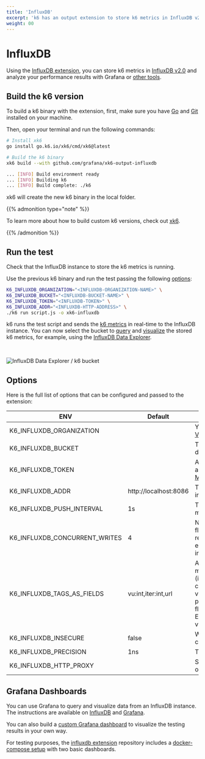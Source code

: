 ```yaml
---
title: 'InfluxDB'
excerpt: 'k6 has an output extension to store k6 metrics in InfluxDB v2. This document shows you how to configure this integration.'
weight: 00
---
```


# InfluxDB

Using the [InfluxDB extension](https://github.com/grafana/xk6-output-influxdb), you can store k6 metrics in [InfluxDB v2.0](https://docs.influxdata.com/influxdb/v2.0/) and analyze your performance results with Grafana or [other tools](https://docs.influxdata.com/influxdb/cloud-serverless/query-data/tools/).

## Build the k6 version

To build a k6 binary with the extension, first, make sure you have [Go](https://golang.org/doc/install) and [Git](https://git-scm.com/) installed on your machine.

Then, open your terminal and run the following commands:

```bash
# Install xk6
go install go.k6.io/xk6/cmd/xk6@latest

# Build the k6 binary
xk6 build --with github.com/grafana/xk6-output-influxdb

... [INFO] Build environment ready
... [INFO] Building k6
... [INFO] Build complete: ./k6
```

xk6 will create the new k6 binary in the local folder.

{{% admonition type="note" %}}

To learn more about how to build custom k6 versions, check out [xk6](https://github.com/grafana/xk6).

{{% /admonition %}}

## Run the test

Check that the InfluxDB instance to store the k6 metrics is running.

Use the previous k6 binary and run the test passing the following [options](#options):

```bash
K6_INFLUXDB_ORGANIZATION="<INFLUXDB-ORGANIZATION-NAME>" \
K6_INFLUXDB_BUCKET="<INFLUXDB-BUCKET-NAME>" \
K6_INFLUXDB_TOKEN="<INFLUXDB-TOKEN>" \
K6_INFLUXDB_ADDR="<INFLUXDB-HTTP-ADDRESS>" \
./k6 run script.js -o xk6-influxdb
```

k6 runs the test script and sends the [k6 metrics](https://grafana.com/docs/k6/<K6_VERSION>/using-k6/metrics) in real-time to the InfluxDB instance. You can now select the bucket to [query](https://docs.influxdata.com/influxdb/v2.7/query-data/) and [visualize](https://docs.influxdata.com/influxdb/v2.7/visualize-data/) the stored k6 metrics, for example, using the [InfluxDB Data Explorer](https://docs.influxdata.com/influxdb/v2.7/query-data/execute-queries/data-explorer/).

<br/>

![InfluxDB Data Explorer / k6 bucket](/media/docs/k6-oss/influxdb-data-explorer-k6-bucket.png)

## Options

Here is the full list of options that can be configured and passed to the extension:

| ENV                           | Default               | Description                                                                                                                                                                                                                                                                                                         |
| ----------------------------- | --------------------- | ------------------------------------------------------------------------------------------------------------------------------------------------------------------------------------------------------------------------------------------------------------------------------------------------------------------- |
| K6_INFLUXDB_ORGANIZATION      |                       | Your InfluxDB organization name. [View organizations](https://docs.influxdata.com/influxdb/v2.7/organizations/).                                                                                                                                                                                                    |
| K6_INFLUXDB_BUCKET            |                       | The bucket name to store k6 metrics data. [Manage buckets](https://docs.influxdata.com/influxdb/v2.7/organizations/buckets/).                                                                                                                                                                                       |
| K6_INFLUXDB_TOKEN             |                       | An API token that provides authorized access to store data. [Manage API tokens](https://docs.influxdata.com/influxdb/v2.7/security/tokens/).                                                                                                                                                                        |
| K6_INFLUXDB_ADDR              | http://localhost:8086 | The address of the InfluxDB instance.                                                                                                                                                                                                                                                                               |
| K6_INFLUXDB_PUSH_INTERVAL     | 1s                    | The flush's frequency of the `k6` metrics.                                                                                                                                                                                                                                                                          |
| K6_INFLUXDB_CONCURRENT_WRITES | 4                     | Number of concurrent requests for flushing data. It is useful when a request takes more than the expected time (more than flush interval).                                                                                                                                                                          |
| K6_INFLUXDB_TAGS_AS_FIELDS    | vu:int,iter:int,url   | A comma-separated string to set `k6` metrics as non-indexable fields (instead of tags). An optional type can be specified using :type as in vu:int will make the field integer. The possible field types are int, bool, float and string, which is the default. Example: vu:int,iter:int,url:string,event_time:int. |
| K6_INFLUXDB_INSECURE          | false                 | When `true`, it will skip `https` certificate verification.                                                                                                                                                                                                                                                         |
| K6_INFLUXDB_PRECISION         | 1ns                   | The timestamp [Precision](https://docs.influxdata.com/influxdb/v2.7/reference/glossary/#precision).                                                                                                                                                                                                                 |
| K6_INFLUXDB_HTTP_PROXY        |                       | Sets an HTTP proxy for the InfluxDB output.                                                                                                                                                                                                                                                                         |

## Grafana Dashboards

You can use Grafana to query and visualize data from an InfluxDB instance. The instructions are available on [InfluxDB](https://docs.influxdata.com/influxdb/v2.7/tools/grafana/) and [Grafana](https://grafana.com/docs/grafana/latest/datasources/influxdb/).

You can also build a [custom Grafana dashboard](https://grafana.com/docs/k6/<K6_VERSION>/results-output/grafana-dashboards) to visualize the testing results in your own way.

For testing purposes, the [influxdb extension](https://github.com/grafana/xk6-output-influxdb) repository includes a [docker-compose setup](https://github.com/grafana/xk6-output-influxdb#docker-compose) with two basic dashboards.
